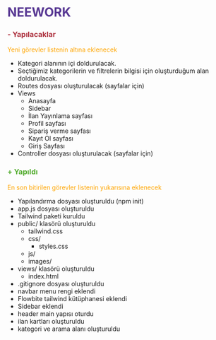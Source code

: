 # <span style="color:#583893">NEEWORK</span>

### <span style="color:#AC2F3C"> - Yapılacaklar </span>

<span style="color:orange"> Yeni görevler listenin altına eklenecek </span>

- Kategori alanının içi doldurulacak.
- Seçtiğimiz kategorilerin ve filtrelerin bilgisi için oluşturduğum alan doldurulacak.
- Routes dosyası oluşturulacak (sayfalar için)
- Views
  - Anasayfa
  - Sidebar
  - İlan Yayınlama sayfası
  - Profil sayfası
  - Sipariş verme sayfası
  - Kayıt Ol sayfası
  - Giriş Sayfası
- Controller dosyası oluşturulacak (sayfalar için)

### <span style="color:#53AC2F"> + Yapıldı</span>

<span style="color:orange"> En son bitirilen görevler listenin yukarısına eklenecek </span>

- Yapılandırma dosyası oluşturuldu (npm init)
- app.js dosyası oluşturuldu
- Tailwind paketi kuruldu
- public/ klasörü oluşturuldu
  - tailwind.css
  - css/
    - styles.css
  - js/
  - images/
- views/ klasörü oluşturuldu
  - index.html
- .gitignore dosyası oluşturuldu
- navbar menu rengi eklendi
- Flowbite tailwind kütüphanesi eklendi
- Sidebar eklendi
- header main yapısı oturdu
- ilan kartları oluşturuldu
- kategori ve arama alanı oluşturuldu
